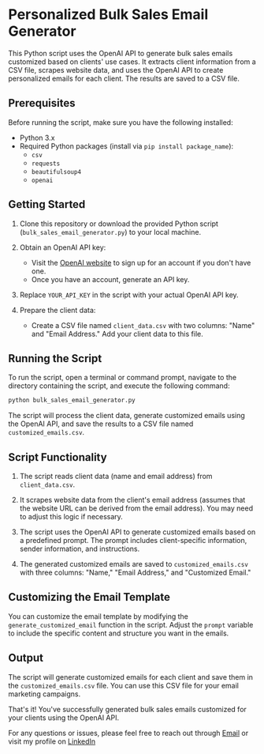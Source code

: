 # Personalized Bulk Sales Email Generator

This Python script uses the OpenAI API to generate bulk sales emails customized based on clients' use cases. It extracts client information from a CSV file, scrapes website data, and uses the OpenAI API to create personalized emails for each client. The results are saved to a CSV file.

## Prerequisites

Before running the script, make sure you have the following installed:

- Python 3.x
- Required Python packages (install via `pip install package_name`):
  - `csv`
  - `requests`
  - `beautifulsoup4`
  - `openai`

## Getting Started

1. Clone this repository or download the provided Python script (`bulk_sales_email_generator.py`) to your local machine.

2. Obtain an OpenAI API key:
   - Visit the [OpenAI website](https://beta.openai.com/signup/) to sign up for an account if you don't have one.
   - Once you have an account, generate an API key.

3. Replace `YOUR_API_KEY` in the script with your actual OpenAI API key.

4. Prepare the client data:
   - Create a CSV file named `client_data.csv` with two columns: "Name" and "Email Address." Add your client data to this file.

## Running the Script

To run the script, open a terminal or command prompt, navigate to the directory containing the script, and execute the following command:

```bash
python bulk_sales_email_generator.py
```

The script will process the client data, generate customized emails using the OpenAI API, and save the results to a CSV file named `customized_emails.csv`.

## Script Functionality

1. The script reads client data (name and email address) from `client_data.csv`.

2. It scrapes website data from the client's email address (assumes that the website URL can be derived from the email address). You may need to adjust this logic if necessary.

3. The script uses the OpenAI API to generate customized emails based on a predefined prompt. The prompt includes client-specific information, sender information, and instructions.

4. The generated customized emails are saved to `customized_emails.csv` with three columns: "Name," "Email Address," and "Customized Email."

## Customizing the Email Template

You can customize the email template by modifying the `generate_customized_email` function in the script. Adjust the `prompt` variable to include the specific content and structure you want in the emails.

## Output

The script will generate customized emails for each client and save them in the `customized_emails.csv` file. You can use this CSV file for your email marketing campaigns.

That's it! You've successfully generated bulk sales emails customized for your clients using the OpenAI API.

For any questions or issues, please feel free to reach out through [Email](mailto:mominalichannar@gmail.com) or visit my profile on [LinkedIn](https://www.linkedin.com/in/mominalix)


